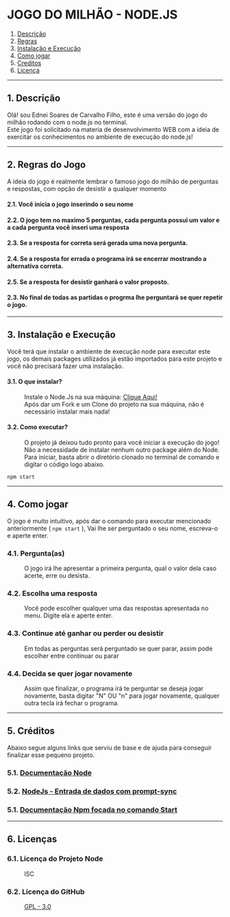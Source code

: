 # JOGO DO MILHÃO - NODE.JS

1. [Descrição](#descricao)
2. [Regras](#regras)
3. [Instalação e Execução](#exec)
4. [Como jogar](#jogar)
5. [Creditos](#credits)
6. [Licença](#licenca)


<hr>

<div id="descricao">
<h2>1. Descrição </h2>
<p>Olá! sou Ednei Soares de Carvalho Filho, este é uma versão do jogo do milhão rodando com o node.js no terminal.  <br>
Este jogo foi solicitado na materia de desenvolvimento WEB com a ideia de exercitar os conhecimentos no ambiente de execução do node.js!</p>
</div>

<hr>

<div id="regras">
<h2>2. Regras do Jogo</h2>
<p> A ideia do jogo é realmente lembrar o famoso jogo do milhão de perguntas e respostas, com opção de desistir a qualquer momento </p>
<dl>
  <dt><h4>2.1. Você inicia o jogo inserindo o seu nome</h4></dt>
  <dt><h4>2.2. O jogo tem no maximo 5 perguntas, cada pergunta possui um valor e a cada pergunta você inseri uma resposta</h4></dt>
  <dt><h4>2.3. Se a resposta for correta será gerada uma nova pergunta.</h4></dt>
  <dt><h4>2.4. Se a resposta for errada o programa irá se encerrar mostrando a alternativa correta.</h4></dt>
  <dt><h4>2.5. Se a resposta for desistir ganhará o valor proposto.</h4></dt>
  <dt><h4>2.3. No final de todas as partidas o progrma lhe perguntará se quer repetir o jogo.</h4></dt>
</dl>
</div>

<hr>

<div id="exec">
<h2>3. Instalação e Execução </h2>
<p> Você terá que instalar o ambiente de execução node para executar este jogo, os demais packages utilizados já estão importados para este  projeto e você não precisará fazer uma instalação.</p>
<dl>
  <dt><h4>3.1. O que instalar?</h4></dt>
    <dd>Instale o Node.Js na sua máquina: <a href="https://nodejs.org/pt-br/">Clique Aqui!</a></dd>
    <dd>Após dar um Fork e um Clone do projeto na sua máquina, não é necessário instalar mais nada!</dd>

  <dt><h4>3.2. Como executar?</h4></dt>
    <dd> O projeto já deixou tudo pronto para você iniciar a execução do jogo! Não a necessidade de instalar nenhum outro package além do Node.</dd>
    <dd>Para iniciar, basta abrir o diretório clonado no terminal de comando e digitar o código logo abaixo.</dd>
</dl>
</div>

~~~
npm start
~~~

<hr>

<div id="jogar">
<h2>4. Como jogar</h2>
<p> O jogo é muito intuitivo, após dar o comando para executar mencionado anteriormente ( <code>npm start</code> ), Vai lhe ser perguntado o seu nome, escreva-o e aperte enter. </p>
<dl>
  <dt><h3>4.1. Pergunta(as) </h3></dt>
    <dd>O jogo irá lhe apresentar a primeira pergunta, qual o valor dela caso acerte, erre ou desista.</dd>
  <dt><h3>4.2. Escolha uma resposta</h3></dt>
    <dd>Você pode escolher qualquer uma das respostas apresentada no menu. Digite ela e aperte enter.</dd>
  <dt><h3>4.3. Continue até ganhar ou perder ou desistir</h3></dt>
    <dd>Em todas as perguntas será perguntado se quer parar, assim pode escolher entre continuar ou parar</dd>
  <dt><h3>4.4. Decida se quer jogar novamente</h3></dt>
    <dd>Assim que finalizar, o programa irá te perguntar se deseja jogar novamente, basta digitar "N" OU "n" para jogar novamente, qualquer outra tecla irá fechar o programa. </dd>
</dl>
</div>
      
<hr>

<div id="credits">
<h2>5. Créditos</h2>
<p>Abaixo segue alguns links que serviu de base e de ajuda para conseguir finalizar esse pequeno projeto.</p>
<dl>
  <dt><h3>5.1. <a href="https://nodejs.org/pt-br/docs/"> Documentação Node</a></h3></dt>
  <dt><h3>5.2. <a href="https://youtu.be/1TzCYVTC9tc?si=YixPmAdS9J68mCGf">NodeJs - Entrada de dados com prompt-sync</a></h3></dt>
  <dt><h3>5.1. <a href="https://docs.npmjs.com/cli/v6/commands/npm-start">Documentação Npm focada no comando Start</a></h3></dt>
</dl>
</div>
      
<hr>

<div id="licenca">
<h2>6. Licenças</h2>
<dl>
  <dt><h3>6.1. Licença do Projeto Node</h3></dt>
    <dd>ISC</dd>
  
  <dt><h3>6.2. Licença do GitHub</h3></dt>
    <dd><a href=" ">GPL - 3.0</a></dd>
</dl>
</div>
